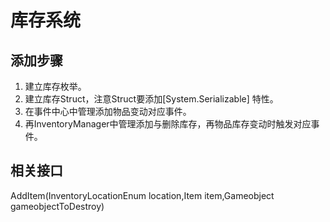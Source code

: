 # 库存系统

## 添加步骤

1. 建立库存枚举。
2. 建立库存Struct，注意Struct要添加\[System.Serializable] 特性。
3. 在事件中心中管理添加物品变动对应事件。
4. 再InventoryManager中管理添加与删除库存，再物品库存变动时触发对应事件。



## 相关接口

AddItem(InventoryLocationEnum location,Item item,Gameobject gameobjectToDestroy)
